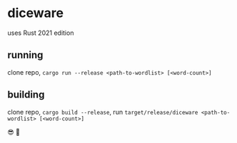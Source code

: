 # diceware
uses Rust 2021 edition

## running
clone repo, `cargo run --release <path-to-wordlist> [<word-count>]`

## building
clone repo, `cargo build --release`, run `target/release/diceware <path-to-wordlist> [<word-count>]`

:sunglasses: :rainbow:
